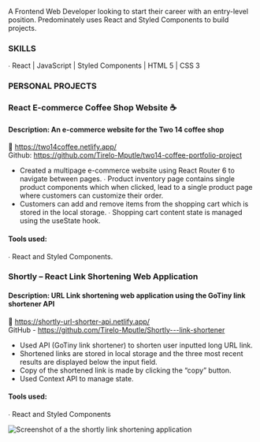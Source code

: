 A Frontend Web Developer looking to start their career with an entry-level position. Predominately uses  React and Styled Components to build projects. 

### SKILLS 
∙ React | JavaScript | Styled Components | HTML 5 | CSS 3 

### PERSONAL PROJECTS 

### React E-commerce Coffee Shop Website ☕ <br>
#### Description: An e-commerce website for the Two 14 coffee shop <br>
🔗 https://two14coffee.netlify.app/ <br>
Github: https://github.com/Tirelo-Mputle/two14-coffee-portfolio-project <br>
* Created a multipage e-commerce website using React Router 6 to navigate between pages. ∙ Product inventory page contains single product components which when clicked, lead to a single  product page where customers can customize their order. <br>
* Customers can add and remove items from the shopping cart which is stored in the local storage. ∙ Shopping cart content state is managed using the useState hook.<br> 
#### Tools used: <br>
∙ React and Styled Components. <br>

### Shortly – React Link Shortening Web Application <br>
#### Description: URL Link shortening web application using the GoTiny link shortener API<br>
🔗 https://shortly-url-shorter-api.netlify.app/ <br>
GitHub - https://github.com/Tirelo-Mputle/Shortly---link-shortener <br>
* Used API (GoTiny link shortener) to shorten user inputted long URL link. <br>
* Shortened links are stored in local storage and the three most recent results are displayed below  the input field. <br>
* Copy of the shortened link is made by clicking the “copy” button.<br> 
* Used Context API to manage state. <br>
#### Tools used: <br>
∙ React and Styled Components <br>

![Screenshot of a the shortly link shortening application](https://drive.google.com/file/d/1uh6Uum4MieQjKba6jyH-X_OAAhX0n7XJ/)
